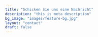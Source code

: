 ```yaml
---
title: "Schicken Sie uns eine Nachricht"
description: "this is meta description"
bg_image: "images/feature-bg.jpg"
layout: "contact"
draft: false
---
```

